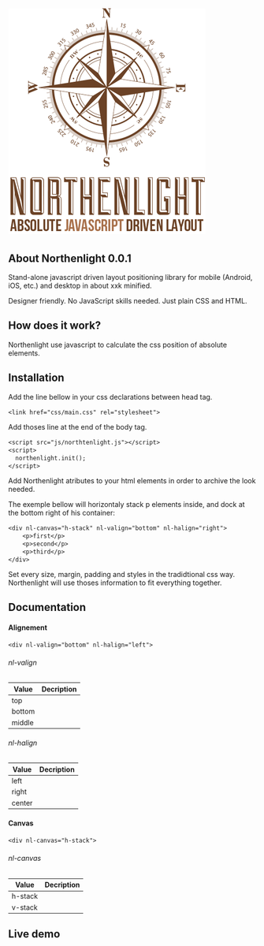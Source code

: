 ![Alt text](/logo.png?raw=true "Northenlight")
============
## About Northenlight 0.0.1
Stand-alone javascript driven layout positioning library for mobile (Android, iOS, etc.) and desktop in about xxk minified.

Designer friendly. No JavaScript skills needed. Just plain CSS and HTML.

## How does it work?
Northenlight use javascript to calculate the css position of absolute elements.

## Installation

Add the line bellow in your css declarations between head tag.
```
<link href="css/main.css" rel="stylesheet">
```

Add thoses line at the end of the body tag.
```
<script src="js/northtenlight.js"></script>
<script>
  northenlight.init();
</script>
```

Add Northenlight atributes to your html elements in order to archive the look needed.

The exemple bellow will horizontaly stack p elements inside, and dock at the bottom right of his container:
```
<div nl-canvas="h-stack" nl-valign="bottom" nl-halign="right">
    <p>first</p>
    <p>second</p>
    <p>third</p>
</div>
```

Set every size, margin, padding and styles in the tradidtional css way. Northenlight will use thoses information to fit everything together.


## Documentation
#### Alignement
```
<div nl-valign="bottom" nl-halign="left">
```
###### nl-valign
| Value   | Decription |
|---------|------------|
| top     |            |
| bottom  |            |
| middle  |            |

###### nl-halign
| Value   | Decription |
|---------|------------|
| left    |            |
| right   |            |
| center  |            |

#### Canvas
```
<div nl-canvas="h-stack">
```
###### nl-canvas
| Value   | Decription |
|---------|------------|
| h-stack |            |
| v-stack |            |


## Live demo
